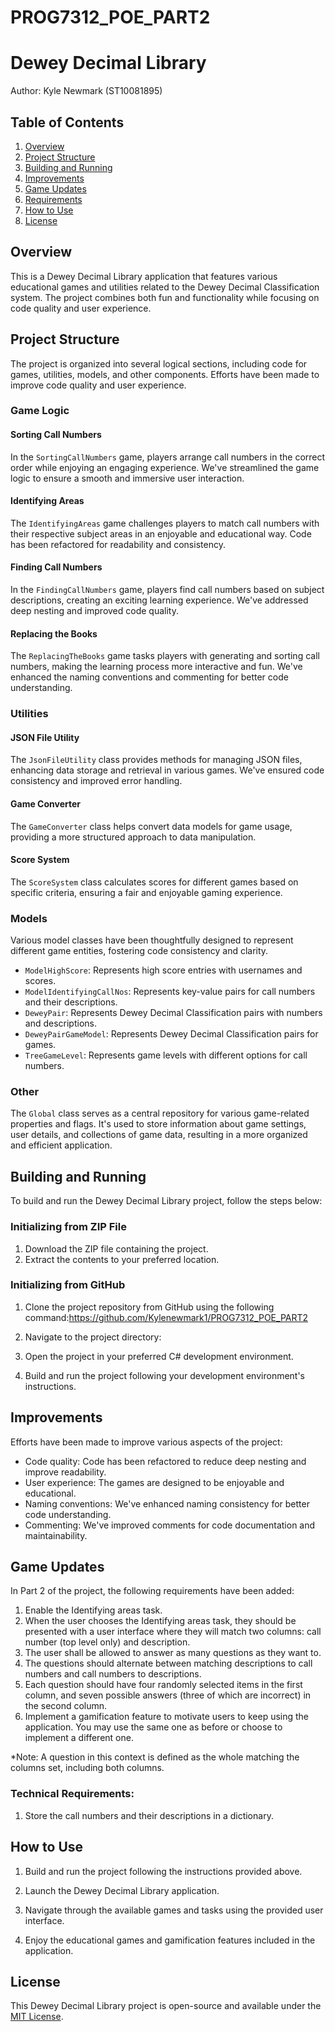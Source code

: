 # PROG7312_POE_PART2

# Dewey Decimal Library

Author: Kyle Newmark (ST10081895)

## Table of Contents
1. [Overview](#overview)
2. [Project Structure](#project-structure)
3. [Building and Running](#building-and-running)
4. [Improvements](#improvements)
5. [Game Updates](#game-updates)
6. [Requirements](#requirements)
7. [How to Use](#how-to-use)
8. [License](#license)

## Overview

This is a Dewey Decimal Library application that features various educational games and utilities related to the Dewey Decimal Classification system. The project combines both fun and functionality while focusing on code quality and user experience.

## Project Structure
The project is organized into several logical sections, including code for games, utilities, models, and other components. Efforts have been made to improve code quality and user experience.

### Game Logic

#### Sorting Call Numbers

In the `SortingCallNumbers` game, players arrange call numbers in the correct order while enjoying an engaging experience. We've streamlined the game logic to ensure a smooth and immersive user interaction.

#### Identifying Areas

The `IdentifyingAreas` game challenges players to match call numbers with their respective subject areas in an enjoyable and educational way. Code has been refactored for readability and consistency.

#### Finding Call Numbers

In the `FindingCallNumbers` game, players find call numbers based on subject descriptions, creating an exciting learning experience. We've addressed deep nesting and improved code quality.

#### Replacing the Books

The `ReplacingTheBooks` game tasks players with generating and sorting call numbers, making the learning process more interactive and fun. We've enhanced the naming conventions and commenting for better code understanding.

### Utilities

#### JSON File Utility

The `JsonFileUtility` class provides methods for managing JSON files, enhancing data storage and retrieval in various games. We've ensured code consistency and improved error handling.

#### Game Converter

The `GameConverter` class helps convert data models for game usage, providing a more structured approach to data manipulation.

#### Score System

The `ScoreSystem` class calculates scores for different games based on specific criteria, ensuring a fair and enjoyable gaming experience.

### Models

Various model classes have been thoughtfully designed to represent different game entities, fostering code consistency and clarity.

- `ModelHighScore`: Represents high score entries with usernames and scores.
- `ModelIdentifyingCallNos`: Represents key-value pairs for call numbers and their descriptions.
- `DeweyPair`: Represents Dewey Decimal Classification pairs with numbers and descriptions.
- `DeweyPairGameModel`: Represents Dewey Decimal Classification pairs for games.
- `TreeGameLevel`: Represents game levels with different options for call numbers.

### Other

The `Global` class serves as a central repository for various game-related properties and flags. It's used to store information about game settings, user details, and collections of game data, resulting in a more organized and efficient application.

## Building and Running

To build and run the Dewey Decimal Library project, follow the steps below:

### Initializing from ZIP File

1. Download the ZIP file containing the project.
2. Extract the contents to your preferred location.

### Initializing from GitHub

1. Clone the project repository from GitHub using the following command:https://github.com/Kylenewmark1/PROG7312_POE_PART2
2. Navigate to the project directory:

3. Open the project in your preferred C# development environment.

4. Build and run the project following your development environment's instructions.

## Improvements

Efforts have been made to improve various aspects of the project:

- Code quality: Code has been refactored to reduce deep nesting and improve readability.
- User experience: The games are designed to be enjoyable and educational.
- Naming conventions: We've enhanced naming consistency for better code understanding.
- Commenting: We've improved comments for code documentation and maintainability.

## Game Updates

In Part 2 of the project, the following requirements have been added:

1. Enable the Identifying areas task.
2. When the user chooses the Identifying areas task, they should be presented with a user interface where they will match two columns: call number (top level only) and description.
3. The user shall be allowed to answer as many questions as they want to.
4. The questions should alternate between matching descriptions to call numbers and call numbers to descriptions.
5. Each question should have four randomly selected items in the first column, and seven possible answers (three of which are incorrect) in the second column.
6. Implement a gamification feature to motivate users to keep using the application. You may use the same one as before or choose to implement a different one.

*Note: A question in this context is defined as the whole matching the columns set, including both columns.

### Technical Requirements:

1. Store the call numbers and their descriptions in a dictionary.

## How to Use

1. Build and run the project following the instructions provided above.

2. Launch the Dewey Decimal Library application.

3. Navigate through the available games and tasks using the provided user interface.

4. Enjoy the educational games and gamification features included in the application.

## License

This Dewey Decimal Library project is open-source and available under the [MIT License](LICENSE).


